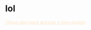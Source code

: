 # lol
<a href="https://jacks0nsilva.github.io/LoL/" target="_blank" style="color: bisque;">Clique aqui para acessar o meu projeto</a>

